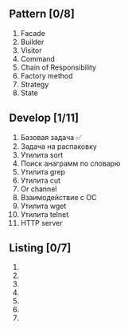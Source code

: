## Pattern [0/8]

1. Facade
2. Builder
3. Visitor
4. Command
5. Chain of Responsibility
6. Factory method
7. Strategy
8. State

## Develop [1/11]

1. Базовая задача ✅
2. Задача на распаковку
3. Утилита sort
4. Поиск анаграмм по словарю
5. Утилита grep
6. Утилита cut
7. Or channel
8. Взаимодействие с ОС
9. Утилита wget
10. Утилита telnet
11. HTTP server

## Listing [0/7]

1.
2.
3.
4.
5.
6.
7.   